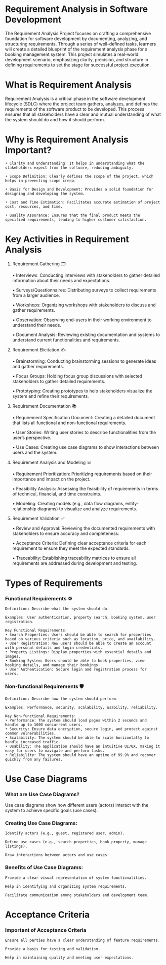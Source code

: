 # Requirement Analysis in Software Development
The Requirement Analysis Project focuses on crafting a comprehensive foundation for software development by documenting, analyzing, and structuring requirements. Through a series of well-defined tasks, learners will create a detailed blueprint of the requirement analysis phase for a booking management system. This project simulates a real-world development scenario, emphasizing clarity, precision, and structure in defining requirements to set the stage for successful project execution.

# What is Requirement Analysis
Requirement Analysis is a critical phase in the software development lifecycle (SDLC) where the project team gathers, analyzes, and defines the requirements of the software product to be developed. This process ensures that all stakeholders have a clear and mutual understanding of what the system should do and how it should perform.

# Why is Requirement Analysis Important?
    • Clarity and Understanding: It helps in understanding what the stakeholders expect from the software, reducing ambiguity.
    
    • Scope Definition: Clearly defines the scope of the project, which helps in preventing scope creep.
    
    • Basis for Design and Development: Provides a solid foundation for designing and developing the system.
    
    • Cost and Time Estimation: Facilitates accurate estimation of project cost, resources, and time.
    
    • Quality Assurance: Ensures that the final product meets the specified requirements, leading to higher customer satisfaction.

# Key Activities in Requirement Analysis

1. Requirement Gathering 🗂️
   
    • Interviews: Conducting interviews with stakeholders to gather detailed information about their needs and expectations.

    • Surveys/Questionnaires: Distributing surveys to collect requirements from a larger audience.
  
    • Workshops: Organizing workshops with stakeholders to discuss and gather requirements.
  
    • Observation: Observing end-users in their working environment to understand their needs.
  
    • Document Analysis: Reviewing existing documentation and systems to understand current functionalities and requirements.

2. Requirement Elicitation ✍️
   
    • Brainstorming: Conducting brainstorming sessions to generate ideas and gather requirements.
  
    • Focus Groups: Holding focus group discussions with selected stakeholders to gather detailed requirements.
  
    • Prototyping: Creating prototypes to help stakeholders visualize the system and refine their requirements.

3. Requirement Documentation 📚
   
    • Requirement Specification Document: Creating a detailed document that lists all functional and non-functional requirements.
  
    • User Stories: Writing user stories to describe functionalities from the user’s perspective.
  
    • Use Cases: Creating use case diagrams to show interactions between users and the system.

4. Requirement Analysis and Modeling 📊
   
    • Requirement Prioritization: Prioritizing requirements based on their importance and impact on the project.
   
    • Feasibility Analysis: Assessing the feasibility of requirements in terms of technical, financial, and time constraints.
   
    • Modeling: Creating models (e.g., data flow diagrams, entity-relationship diagrams) to visualize and analyze requirements.

5. Requirement Validation ✅
    
    • Review and Approval: Reviewing the documented requirements with stakeholders to ensure accuracy and completeness.
  
    • Acceptance Criteria: Defining clear acceptance criteria for each requirement to ensure they meet the expected standards.
  
    • Traceability: Establishing traceability matrices to ensure all requirements are addressed during development and testing.

# Types of Requirements

### Functional Requirements ⚙️

    Definition: Describe what the system should do.
    
    Examples: User authentication, property search, booking system, user registration.
    
    Key Functional Requirements:
    • Search Properties: Users should be able to search for properties based on various criteria such as location, price, and availability.
    • User Registration: New users should be able to create an account with personal details and login credentials.
    • Property Listings: Display properties with essential details and images.
    • Booking System: Users should be able to book properties, view booking details, and manage their bookings.
    • User Authentication: Secure login and registration process for users.
    
### Non-functional Requirements 🛡️
    Definition: Describe how the system should perform.
    
    Examples: Performance, security, scalability, usability, reliability.

    Key Non-functional Requirements:
    • Performance: The system should load pages within 2 seconds and handle up to 1000 concurrent users.
    • Security: Ensure data encryption, secure login, and protect against common vulnerabilities.
    • Scalability: The system should be able to scale horizontally to handle increased traffic.
    • Usability: The application should have an intuitive UI/UX, making it easy for users to navigate and perform tasks.
    • Reliability: The system should have an uptime of 99.9% and recover quickly from any failures.

# Use Case Diagrams
### What are Use Case Diagrams?
Use case diagrams show how different users (actors) interact with the system to achieve specific goals (use cases).

### Creating Use Case Diagrams:

    Identify actors (e.g., guest, registered user, admin).

    Define use cases (e.g., search properties, book property, manage listings).

    Draw interactions between actors and use cases.

### Benefits of Use Case Diagrams:

    Provide a clear visual representation of system functionalities.
    
    Help in identifying and organizing system requirements.
    
    Facilitate communication among stakeholders and development team.

# Acceptance Criteria
### Important of Acceptance Criteria
    Ensure all parties have a clear understanding of feature requirements.
    
    Provide a basis for testing and validation.
    
    Help in maintaining quality and meeting user expectations.
